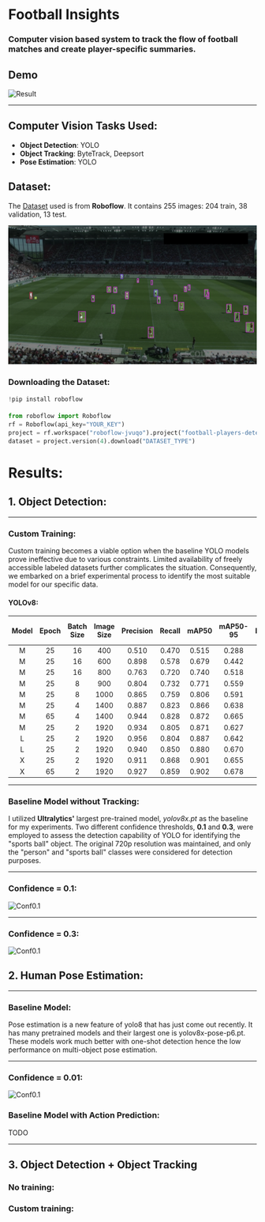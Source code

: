 # **Football Insights**

### Computer vision based system to track the flow of football matches and create player-specific summaries. 

## Demo

![Result](resources/gifs/end.gif)

---

## Computer Vision Tasks Used:

- **Object Detection**: YOLO
- **Object Tracking**: ByteTrack, Deepsort
- **Pose Estimation**: YOLO

## Dataset:

The [Dataset](https://universe.roboflow.com/roboflow-jvuqo/football-players-detection-3zvbc/dataset/4) used is from **Roboflow**. It contains 255 images: 204 train, 38 validation, 13 test. 

![Demo Image](resources/images/demo.png)

### Downloading the Dataset:

```python 
!pip install roboflow

from roboflow import Roboflow
rf = Roboflow(api_key="YOUR_KEY")
project = rf.workspace("roboflow-jvuqo").project("football-players-detection-3zvbc")
dataset = project.version(4).download("DATASET_TYPE")
```

# **Results:**

## 1. Object Detection:

---
### **Custom Training:**

Custom training becomes a viable option when the baseline YOLO models prove ineffective due to various constraints. Limited availability of freely accessible labeled datasets further complicates the situation. Consequently, we embarked on a brief experimental process to identify the most suitable model for our specific data.

#### **YOLOv8:**

| Model      | Epoch | Batch Size | Image Size | Precision | Recall | mAP50 | mAP50-95 | Ball Detection Rate |
| :---:  | :---: | :---: | :---: | :---: | :---: | :---: | :---: | :---: |
| M     | 25 | 16 | 400 |  0.510 |  0.470 |  0.515 |  0.288 | 0.11 |
| M     | 25 | 16 | 600 |  0.898 |  0.578 |  0.679 |  0.442 | 0.13 | 
| M     | 25 | 16 | 800 |  0.763 |  0.720 |  0.740 |  0.518 | 0.16 | 
| M     | 25 | 8 | 900 |  0.804 |  0.732 |  0.771 |  0.559 | 0.18 |
| M     | 25 | 8 | 1000|  0.865 |  0.759 |  0.806 |  0.591 | 0.23 |
| M     | 25 | 4 | 1400|  0.887 |  0.823 |  0.866 |  0.638 | 0.40 |
| M     | 65 | 4 | 1400|  0.944 |  0.828 |  0.872 |  0.665 | 0.42 |
| M     | 25 | 2 | 1920|  0.934 |  0.805 |  0.871 |  0.627 | 0.49 |
| L     | 25 | 2 | 1920|  0.956 |  0.804 |  0.887 |  0.642 | 0.54 |
| L     | 25 | 2 | 1920|  0.940 |  0.850 |  0.880 |  0.670 | 0.54 |
| X     | 25 | 2 | 1920|  0.911 |  0.868 |  0.901 |  0.655 | 0.54 |
| X     | 65 | 2 | 1920|  0.927 |  0.859 |  0.902 |  0.678 | 0.66 |


---

### **Baseline Model without Tracking:**

I utilized **Ultralytics'** largest pre-trained model, *yolov8x.pt* as the baseline for my experiments. Two different confidence thresholds, **0.1** and **0.3**, were employed to assess the detection capability of YOLO for identifying the "sports ball" object. The original 720p resolution was maintained, and only the "person" and "sports ball" classes were considered for detection purposes.

---

### **Confidence = 0.1:**

![Conf0.1](resources/gifs/yolo8_obj_det_0.1.gif)

---

### **Confidence = 0.3:**

![Conf0.1](resources/gifs/yolo8_obj_det_0.3.gif)


## 2. Human Pose Estimation:

---

### **Baseline Model:**

Pose estimation is a new feature of yolo8 that has just come out recently. It has many pretrained models and their largest one is yolov8x-pose-p6.pt. These models work much better with one-shot detection hence the low performance on multi-object pose estimation.

---

### **Confidence = 0.01:**

![Conf0.1](resources/gifs/yolo8_pose_0.01.gif)

### **Baseline Model with Action Prediction:**

TODO

---

## 3. Object Detection + Object Tracking

### No training:

### Custom training:
